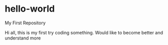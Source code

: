 # hello-world
My First Repository

Hi all, this is my first try coding something.
Would like to become better and understand more
